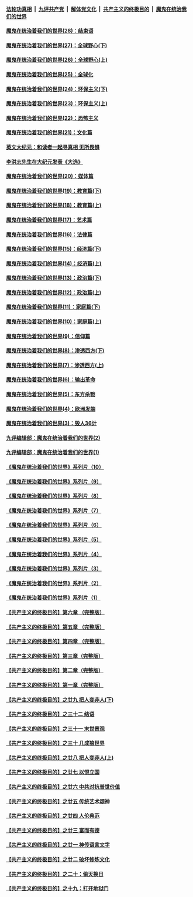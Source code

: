 ####  [法轮功真相](../../../../basic/blob/master/README.md?t=04081431) &nbsp;|&nbsp; [九评共产党](../../../../9ping.md/blob/master/README.md?t=04081431) &nbsp;|&nbsp; [解体党文化](../../../../jtdwh.md/blob/master/README.md?t=04081431)  &nbsp;|&nbsp; [共产主义的终极目的](../../../../gczydzjmd.md/blob/master/README.md?t=04081431) &nbsp;|&nbsp; [魔鬼在统治我们的世界](../../../../mgztzwmdsj.md/blob/master/README.md?t=04081431) 

#### [魔鬼在统治着我们的世界(28)：结束语](../pages/nsc422/n10936246.md?t=04081431) 

#### [魔鬼在统治着我们的世界(27)：全球野心(下)](../pages/nsc422/n10928319.md?t=04081431) 

#### [魔鬼在统治着我们的世界(26)：全球野心(上)](../pages/nsc422/n10900318.md?t=04081431) 

#### [魔鬼在统治着我们的世界(25)：全球化](../pages/nsc422/n10788205.md?t=04081431) 

#### [魔鬼在统治着我们的世界(24)：环保主义(下)](../pages/nsc422/n10695307.md?t=04081431) 

#### [魔鬼在统治着我们的世界(23)：环保主义(上)](../pages/nsc422/n10688613.md?t=04081431) 

#### [魔鬼在统治着我们的世界(22)：恐怖主义](../pages/nsc422/n10614727.md?t=04081431) 

#### [魔鬼在统治着我们的世界(21)：文化篇](../pages/nsc422/n10597706.md?t=04081431) 

#### [英文大纪元：和读者一起寻真相 无所畏惧](../pages/nsc422/n12542027.md?t=04081431) 

#### [李洪志先生在大纪元发表《大选》](../pages/nsc422/n12534746.md?t=04081431) 

#### [魔鬼在统治着我们的世界(20)：媒体篇](../pages/nsc422/n10586579.md?t=04081431) 

#### [魔鬼在统治着我们的世界(19)：教育篇(下)](../pages/nsc422/n10564808.md?t=04081431) 

#### [魔鬼在统治着我们的世界(18)：教育篇(上)](../pages/nsc422/n10526970.md?t=04081431) 

#### [魔鬼在统治着我们的世界(17)：艺术篇](../pages/nsc422/n10499093.md?t=04081431) 

#### [魔鬼在统治着我们的世界(16)：法律篇](../pages/nsc422/n10485969.md?t=04081431) 

#### [魔鬼在统治着我们的世界(15)：经济篇(下)](../pages/nsc422/n10469975.md?t=04081431) 

#### [魔鬼在统治着我们的世界(14)：经济篇(上)](../pages/nsc422/n10457370.md?t=04081431) 

#### [魔鬼在统治着我们的世界(13)：政治篇(下)](../pages/nsc422/n10448270.md?t=04081431) 

#### [魔鬼在统治着我们的世界(12)：政治篇(上)](../pages/nsc422/n10444576.md?t=04081431) 

#### [魔鬼在统治着我们的世界(11)：家庭篇(下)](../pages/nsc422/n10440961.md?t=04081431) 

#### [魔鬼在统治着我们的世界(10)：家庭篇(上)](../pages/nsc422/n10435448.md?t=04081431) 

#### [魔鬼在统治着我们的世界(9)：信仰篇](../pages/nsc422/n10432159.md?t=04081431) 

#### [魔鬼在统治着我们的世界(8)：渗透西方(下)](../pages/nsc422/n10429603.md?t=04081431) 

#### [魔鬼在统治着我们的世界(7)：渗透西方(上)](../pages/nsc422/n10426013.md?t=04081431) 

#### [魔鬼在统治着我们的世界(6)：输出革命](../pages/nsc422/n10421536.md?t=04081431) 

#### [魔鬼在统治着我们的世界(5)：东方杀戮](../pages/nsc422/n10417707.md?t=04081431) 

#### [魔鬼在统治着我们的世界(4)：欧洲发端](../pages/nsc422/n10414890.md?t=04081431) 

#### [魔鬼在统治着我们的世界(3)：毁人36计](../pages/nsc422/n10411583.md?t=04081431) 

#### [九评编辑部：魔鬼在统治着我们的世界(2)](../pages/nsc422/n10410036.md?t=04081431) 

#### [九评编辑部：魔鬼在统治着我们的世界(1)](../pages/nsc422/n10406825.md?t=04081431) 

#### [《魔鬼在统治着我们的世界》系列片（10）](../pages/nsc422/n12292670.md?t=04081431) 

#### [《魔鬼在统治着我们的世界》系列片（9）](../pages/nsc422/n12290859.md?t=04081431) 

#### [《魔鬼在统治着我们的世界》系列片（8）](../pages/nsc422/n12287445.md?t=04081431) 

#### [《魔鬼在统治着我们的世界》系列片（7）](../pages/nsc422/n12283425.md?t=04081431) 

#### [《魔鬼在统治着我们的世界》系列片（6）](../pages/nsc422/n12282314.md?t=04081431) 

#### [《魔鬼在统治着我们的世界》系列片（5）](../pages/nsc422/n12281419.md?t=04081431) 

#### [《魔鬼在统治着我们的世界》系列片（4）](../pages/nsc422/n12274024.md?t=04081431) 

#### [《魔鬼在统治着我们的世界》系列片（3）](../pages/nsc422/n12271322.md?t=04081431) 

#### [《魔鬼在统治着我们的世界》系列片（2）](../pages/nsc422/n12269049.md?t=04081431) 

#### [《魔鬼在统治着我们的世界》系列片（1）](../pages/nsc422/n12267575.md?t=04081431) 

#### [【共产主义的终极目的】第六章 （完整版）](../pages/nsc422/n11428913.md?t=04081431) 

#### [【共产主义的终极目的】第五章 （完整版）](../pages/nsc422/n11428912.md?t=04081431) 

#### [【共产主义的终极目的】第四章 （完整版）](../pages/nsc422/n11428907.md?t=04081431) 

#### [【共产主义的终极目的】第三章（完整版）](../pages/nsc422/n11428848.md?t=04081431) 

#### [【共产主义的终极目的】第二章（完整版）](../pages/nsc422/n11428831.md?t=04081431) 

#### [【共产主义的终极目的】第一章（完整版）](../pages/nsc422/n11417651.md?t=04081431) 

#### [【共产主义的终极目的】之廿九 把人变非人(下)](../pages/nsc422/n11344140.md?t=04081431) 

#### [【共产主义的终极目的】之三十二 结语](../pages/nsc422/n11360535.md?t=04081431) 

#### [【共产主义的终极目的】之三十一 末世景观](../pages/nsc422/n11351129.md?t=04081431) 

#### [【共产主义的终极目的】之三十 几成狼世界](../pages/nsc422/n11348280.md?t=04081431) 

#### [【共产主义的终极目的】之廿八 把人变非人(上)](../pages/nsc422/n11340492.md?t=04081431) 

#### [【共产主义的终极目的】之廿七 以恨立国](../pages/nsc422/n11336944.md?t=04081431) 

#### [【共产主义的终极目的】之廿六 中共对抗普世价值](../pages/nsc422/n11324785.md?t=04081431) 

#### [【共产主义的终极目的】之廿五 传统艺术颂神](../pages/nsc422/n11296396.md?t=04081431) 

#### [【共产主义的终极目的】之廿四 人伦典范](../pages/nsc422/n11296397.md?t=04081431) 

#### [【共产主义的终极目的】之廿三 富而有德](../pages/nsc422/n11283598.md?t=04081431) 

#### [【共产主义的终极目的】之廿一 神传语言文字](../pages/nsc422/n11263265.md?t=04081431) 

#### [【共产主义的终极目的】之廿二 破坏修炼文化](../pages/nsc422/n11245728.md?t=04081431) 

#### [【共产主义的终极目的】之二十：偷天换日](../pages/nsc422/n11238846.md?t=04081431) 

#### [【共产主义的终极目的】之十九：打开地狱门](../pages/nsc422/n11206376.md?t=04081431) 

